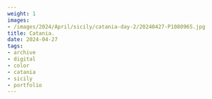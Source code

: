 ```yaml
---
weight: 1
images:
- /images/2024/April/sicily/catania-day-2/20240427-P1080965.jpg
title: Catania.
date: 2024-04-27
tags:
- archive
- digital
- color
- catania
- sicily
- portfolio
---
```


